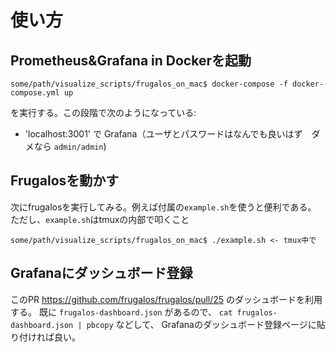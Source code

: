 # 使い方

## Prometheus&Grafana in Dockerを起動
```
some/path/visualize_scripts/frugalos_on_mac$ docker-compose -f docker-compose.yml up
```
を実行する。この段階で次のようになっている:
- 'localhost:3001' で Grafana（ユーザとパスワードはなんでも良いはず　ダメなら `admin/admin`)

## Frugalosを動かす
次にfrugalosを実行してみる。例えば付属の`example.sh`を使うと便利である。
ただし、`example.sh`はtmuxの内部で叩くこと
```
some/path/visualize_scripts/frugalos_on_mac$ ./example.sh <- tmux中で
```

## Grafanaにダッシュボード登録
このPR https://github.com/frugalos/frugalos/pull/25 のダッシュボードを利用する。
既に `frugalos-dashboard.json` があるので、 `cat frugalos-dashboard.json | pbcopy` などして、
Grafanaのダッシュボード登録ページに貼り付ければ良い。
